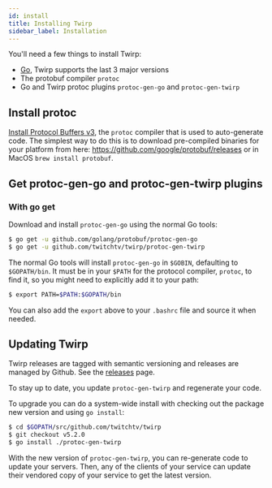 ```yaml
---
id: install
title: Installing Twirp
sidebar_label: Installation
---
```


You'll need a few things to install Twirp:

- [Go](https://golang.org/doc/install), Twirp supports the last 3 major versions
- The protobuf compiler `protoc`
- Go and Twirp protoc plugins `protoc-gen-go` and `protoc-gen-twirp`

## Install protoc

[Install Protocol Buffers v3](https://developers.google.com/protocol-buffers/docs/gotutorial),
the `protoc` compiler that is used to auto-generate code. The simplest way to do
this is to download pre-compiled binaries for your platform from here:
https://github.com/google/protobuf/releases or in MacOS `brew install protobuf`.

## Get protoc-gen-go and protoc-gen-twirp plugins

### With go get

Download and install `protoc-gen-go` using the normal Go tools:

```sh
$ go get -u github.com/golang/protobuf/protoc-gen-go
$ go get -u github.com/twitchtv/twirp/protoc-gen-twirp
```

The normal Go tools will install `protoc-gen-go` in `$GOBIN`, defaulting to
`$GOPATH/bin`. It must be in your `$PATH` for the protocol compiler, `protoc`,
to find it, so you might need to explicitly add it to your path:

```sh
$ export PATH=$PATH:$GOPATH/bin
```

You can also add the `export` above to your `.bashrc` file and source it when needed.

## Updating Twirp

Twirp releases are tagged with semantic versioning and releases are managed by
Github. See the [releases](https://github.com/twitchtv/twirp/releases) page.

To stay up to date, you update `protoc-gen-twirp` and regenerate your code.

To upgrade you can do a system-wide install with checking
out the package new version and using `go install`:

```sh
$ cd $GOPATH/src/github.com/twitchtv/twirp
$ git checkout v5.2.0
$ go install ./protoc-gen-twirp
```

With the new version of `protoc-gen-twirp`, you can re-generate code to update
your servers. Then, any of the clients of your service can update their vendored
copy of your service to get the latest version.
